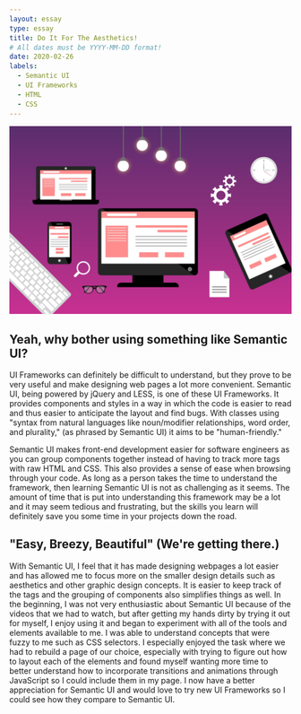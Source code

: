 ```yaml
---
layout: essay
type: essay
title: Do It For The Aesthetics!
# All dates must be YYYY-MM-DD format!
date: 2020-02-26
labels:
  - Semantic UI
  - UI Frameworks
  - HTML
  - CSS
---
```


<img class="ui medium right floated rounded image" src="/images/frameworks.jpg" length="800" width="1000">

## Yeah, why bother using something like Semantic UI?

UI Frameworks can definitely be difficult to understand, but they prove to be very useful and make designing web pages a lot more convenient. Semantic UI, being powered by jQuery and LESS, is one of these UI Frameworks. It provides components and styles in a way in which the code is easier to read and thus easier to anticipate the layout and find bugs. With classes using 
"syntax from natural languages like noun/modifier relationships, word order, and plurality," (as phrased by Semantic UI) it aims to be "human-friendly."

Semantic UI makes front-end development easier for software engineers as you can group components together instead of having to track more tags with raw HTML and CSS. This also provides a sense of ease when browsing through your code. As long as a person takes the time to understand the framework, then learning Semantic UI is not as challenging as it seems. The amount of time that is put into understanding this framework may be a lot and it may seem tedious 
and frustrating, but the skills you learn will definitely save you some time in your projects down the road.


## "Easy, Breezy, Beautiful" (We're getting there.)

With Semantic UI, I feel that it has made designing webpages a lot easier and has allowed me to focus more on the smaller design details such as aesthetics and other graphic design concepts. It is easier to keep track of the tags and the grouping of components also simplifies things as well. In the beginning, I was not very enthusiastic about Semantic UI because of the videos that we had to watch, but after getting my hands dirty by trying it out for myself, I enjoy using it and began to experiment with all of the tools and elements available to me. I was able to understand concepts that were fuzzy to me such 
as CSS selectors. I especially enjoyed the task where we had to rebuild a page of our choice, especially with trying to figure out how to layout each of the elements and found myself wanting more time to better understand how to incorporate transitions and animations through JavaScript so I could include them in my page. I now have a better appreciation for 
Semantic UI and would love to try new UI Frameworks so I could see how they compare to Semantic UI. 
